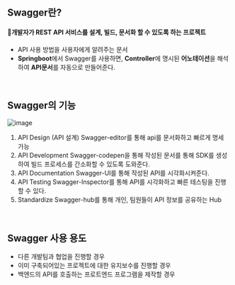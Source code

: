 ## Swagger란?
#### 💎개발자가 REST API 서비스를 설계, 빌드, 문서화 할 수 있도록 하는 프로젝트
- API 사용 방법을 사용자에게 알려주는 문서
- **Springboot**에서 Swagger를 사용하면, **Controller**에 명시된 **어노테이션**을 해석하여 **API문서**를 자동으로 만들어준다.
<br>

## Swagger의 기능
![image](https://doozi316.github.io/assets/images/WEB29/1.png)

1. API Design (API 설계)
Swagger-editor를 통해 api를 문서화하고 빠르게 명세 가능
2. API Development
Swagger-codepen을 통해 작성된 문서를 통해 SDK를 생성하여 빌드 프로세스를 간소화할 수 있도록 도와준다.
3. API Documentation
Swagger-UI를 통해 작성된 API를 시각화시켜준다.
4. API Testing
Swagger-Inspector를 통해 API를 시각화하고 빠른 테스팅을 진행할 수 있다.
5. Standardize
Swagger-hub를 통해 개인, 팀원들이 API 정보를 공유하는 Hub
<br>

## Swagger 사용 용도
- 다른 개발팀과 협업을 진행할 경우
- 이미 구축되어있는 프로젝트에 대한 유지보수를 진행할 경우
- 백엔드의 API를 호출하는 프로트엔드 프로그램을 제작할 경우
